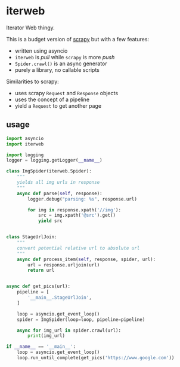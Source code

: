 # iterweb

Iterator Web thingy.

This is a budget version of [scrapy](https://scrapy.org/) but with a few features:

* written using asyncio
* `iterweb` is _pull_ while `scrapy` is more _push_
* `Spider.crawl()` is an async generator
* purely a library, no callable scripts

Similarities to scrapy:

* uses scrapy `Request` and `Response` objects
* uses the concept of a pipeline
* yield a `Request` to get another page

## usage

```python
import asyncio
import iterweb

import logging
logger = logging.getLogger(__name__)

class ImgSpider(iterweb.Spider):
    """
    yields all img urls in response
    """
    async def parse(self, response):
        logger.debug("parsing: %s", response.url)

        for img in response.xpath('//img'):
            src = img.xpath('@src').get()
            yield src


class StageUrlJoin:
    """
    convert potential relative url to absolute url
    """
    async def process_item(self, response, spider, url):
        url = response.urljoin(url)
        return url


async def get_pics(url):
    pipeline = [
        '__main__.StageUrlJoin',
    ]

    loop = asyncio.get_event_loop()
    spider = ImgSpider(loop=loop, pipeline=pipeline)

    async for img_url in spider.crawl(url):
        print(img_url)

if __name__ == '__main__':
    loop = asyncio.get_event_loop()
    loop.run_until_complete(get_pics('https://www.google.com'))
```
